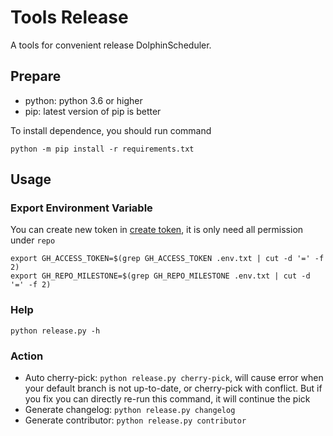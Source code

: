 # Tools Release

A tools for convenient release DolphinScheduler.

## Prepare

* python: python 3.6 or higher
* pip: latest version of pip is better

To install dependence, you should run command

```shell
python -m pip install -r requirements.txt
```

## Usage

### Export Environment Variable

You can create new token in [create token](https://docs.github.com/en/authentication/keeping-your-account-and-data-secure/creating-a-personal-access-token),
it is only need all permission under `repo`

```shell
export GH_ACCESS_TOKEN=$(grep GH_ACCESS_TOKEN .env.txt | cut -d '=' -f 2)
export GH_REPO_MILESTONE=$(grep GH_REPO_MILESTONE .env.txt | cut -d '=' -f 2)
```

### Help

```shell
python release.py -h
```

### Action

* Auto cherry-pick: `python release.py cherry-pick`, will cause error when your default branch is not up-to-date, or cherry-pick with conflict. But if you fix you can directly re-run this command, it will continue the pick
* Generate changelog: `python release.py changelog`
* Generate contributor: `python release.py contributor`

